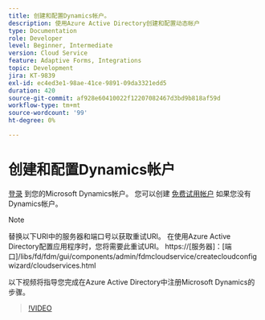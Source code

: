 ```yaml
---
title: 创建和配置Dynamics帐户。
description: 使用Azure Active Directory创建和配置动态帐户
type: Documentation
role: Developer
level: Beginner, Intermediate
version: Cloud Service
feature: Adaptive Forms, Integrations
topic: Development
jira: KT-9839
exl-id: ec4ed3e1-98ae-41ce-9891-09da3321edd5
duration: 420
source-git-commit: af928e60410022f12207082467d3bd9b818af59d
workflow-type: tm+mt
source-wordcount: '99'
ht-degree: 0%

---
```


# 创建和配置Dynamics帐户

[登录](https://dynamics.microsoft.com/en-us/) 到您的Microsoft Dynamics帐户。 您可以创建 [免费试用帐户](https://dynamics.microsoft.com/en-us/dynamics-365-free-trial/) 如果您没有Dynamics帐户。

>[!NOTE]
>替换以下URI中的服务器和端口号以获取重试URI。 在使用Azure Active Directory配置应用程序时，您将需要此重试URI。
>https://[服务器]：[端口]/libs/fd/fdm/gui/components/admin/fdmcloudservice/createcloudconfigwizard/cloudservices.html

以下视频将指导您完成在Azure Active Directory中注册Microsoft Dynamics的步骤。

>[!VIDEO](https://video.tv.adobe.com/v/340743?quality=12&learn=on)
